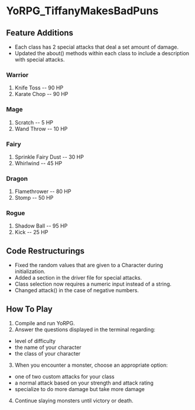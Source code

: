 # YoRPG_TiffanyMakesBadPuns
## Feature Additions

* Each class has 2 special attacks that deal a set amount of damage. 
* Updated the about() methods within each class to include a description with special attacks.

### Warrior
1. Knife Toss -- 90 HP
2. Karate Chop -- 90 HP

### Mage
1. Scratch -- 5 HP
2. Wand Throw -- 10 HP

### Fairy
1. Sprinkle Fairy Dust -- 30 HP
2. Whirlwind -- 45 HP

### Dragon
1. Flamethrower -- 80 HP
2. Stomp -- 50 HP

### Rogue
1. Shadow Ball -- 95 HP
2. Kick -- 25 HP

## Code Restructurings
* Fixed the random values that are given to a Character during initialization.
* Added a section in the driver file for special attacks.
* Class selection now requires a numeric input instead of a string.
* Changed attack() in the case of negative numbers. 

## How To Play
1. Compile and run YoRPG.
2. Answer the questions displayed in the terminal regarding:
  * level of difficulty
  * the name of your character
  * the class of your character
3. When you encounter a monster, choose an appropriate option:
  * one of two custom attacks for your class
  * a normal attack based on your strength and attack rating
  * specialize to do more damage but take more damage
4. Continue slaying monsters until victory or death.

